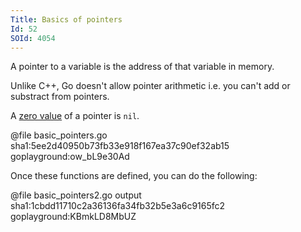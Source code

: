 ```yaml
---
Title: Basics of pointers
Id: 52
SOId: 4054
---
```

A pointer to a variable is the address of that variable in memory.

Unlike C++, Go doesn't allow pointer arithmetic i.e. you can't add or substract from pointers.

A [zero value](29) of a pointer is `nil`.

@file basic_pointers.go sha1:5ee2d40950b73fb33e918f167ea37c90ef32ab15 goplayground:ow_bL9e30Ad

Once these functions are defined, you can do the following:

@file basic_pointers2.go output sha1:1cbdd11710c2a36136fa34fb32b5e3a6c9165fc2 goplayground:KBmkLD8MbUZ
